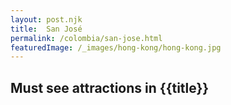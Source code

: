 ```yaml
---
layout: post.njk
title: 	San José
permalink: /colombia/san-jose.html
featuredImage: /_images/hong-kong/hong-kong.jpg
---
```

## Must see attractions in {{title}}
